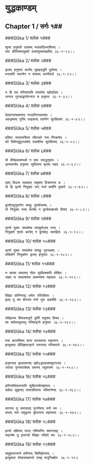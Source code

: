 युद्धकाण्डम्
===============================


## Chapter 1  / सर्गः १##


###Slōka 1/ श्लोक १###


    श्रुत्वा हनुमतो वाक्यम् यथावद्भिभाषितम् ।
    रामः प्रीतिसमायुक्तो वाक्यमुत्तरमब्रवीत् ॥६-१-१॥।।


###Slōka 2/ श्लोक २###


    कृतम् हनुमता कार्यम् सुमहद्भुवि दुर्लभम् ।
    मनसापि यदन्येन न शक्यम् धरणीतले ॥६-१-२॥।।


###Slōka 3/ श्लोक ३###


    न हि तम् परिपश्यामि यस्तरेत महोदधिम् ।
    अन्यत्र गुरुडाद्वायोरन्यत्र च हनूमतः ॥६-१-३॥।।


###Slōka 4/ श्लोक ४###


    देवदानवयक्षाणाम् गन्धर्वोरगरक्षसाम् ।
    अप्रधृष्याम् पुरीम् लङ्काम् रावणेन सुरक्षिताम् ॥६-१-४॥।।


###Slōka 5/ श्लोक ५###


    प्रविष्टः सत्त्वमाश्रित्य जीवन्को नाम निष्क्रमेत् ।
    को विशेत्सुदुराधर्षाम् राक्षसैश्च सुरक्षिताम् ॥६-१-५॥।।


###Slōka 6/ श्लोक ६###


    यो वीर्यबलसम्पन्नो न समः स्याद्धनूमतः ।
    भृत्यकार्यम् हनुमता सुग्रीवस्य कृतम् महत् ॥६-१-६॥।।


###Slōka 7/ श्लोक ७###


    एवम् विधाय स्वबलम् सदृशम् विक्रमस्य च ।
    यो हि भृत्यो नियुक्तः सन् भर्त्रा कर्मणि दुष्करे ॥६-१-७॥।।


###Slōka 8/ श्लोक ८###


    कुर्यात्तदुनुरागेण तमहुः पुरुषोत्तमम् ।
    यो नियुक्तः परम् कार्यम् न कुर्यान्नऋपतेः प्रियम् ॥६-१-८॥।।


###Slōka 9/ श्लोक ९###


    भृत्यो युक्तः समर्थश्च तमाहुर्मध्यम् नरम् ।
    नियुक्तो नृपतेः कार्यम् न कुर्याद्यः समाहितः ॥६-१-९॥।।


###Slōka 10/ श्लोक १०###


    भृत्यो युक्तः समर्थश्च तमाहुः पुरुष्धमम् ।
    तन्नियोगे नियुक्तेन कृतम् हनूमता ॥६-१-१०॥।।


###Slōka 11/ श्लोक ११###


    न चात्मा लघताम् नीतः सुग्रीवश्चापि तोषितः ।
    अहम् च रघवम्शश्च लक्ष्मणश्च महाबलः ॥६-१-११॥।।


###Slōka 12/ श्लोक १२###


    वैदेह्या दर्शनेनाद्य धर्मतः परिरक्षिताः ।
    इदम् तु मम दीनस्य मनो भूयः प्रकर्षति ॥६-१-१२॥।।


###Slōka 13/ श्लोक १३###


    यदिहास्य प्रियाक्ष्यातुर्न कुर्मि सदृशम् प्रियम् ।
    एष सर्वस्वभूतस्तु परिष्वङ्गो हनुमतः ॥६-१-१३॥।।


###Slōka 14/ श्लोक १४###


    मया कालमिमम् प्राप्य दत्तस्तस्य महात्मनः ।
    इत्युक्त्वा प्रीतिहृष्टाङ्गो रामस्तम् परिष्स्वजे ॥६-१-१४॥।।


###Slōka 15/ श्लोक १५###


    हनुमन्तम् कृतात्मानम् क्R६इतवाक्यमुपागतम् ।
    ध्यात्वा पुनरुवाचेदम् वचनम् रघुसत्तमः ॥६-१-१५॥।।


###Slōka 16/ श्लोक १६###


    हरीनामीश्वरस्यापि सुग्रीवस्योपशृण्वतः ।
    सर्वथा सुकृतम् तावत्सीतायाः परिमार्गणम् ॥६-१-१६॥।।


###Slōka 17/ श्लोक १७###


    सागरम् तु समासाद्य पुनर्नष्टम् मनो मम ।
    कथम् नाम समुद्रस्य दुष्पारस्य महाम्भसः ॥६-१-१७॥।।


###Slōka 18/ श्लोक १८###


    हरयो दक्षिणम् पारम् गमिष्यन्ति समागताह् ।
    यद्यप्येष तु वृत्तान्तो वैदेह्या गदितो मम ॥६-१-१८॥।।


###Slōka 19/ श्लोक १९###


    समुद्रपारगमने हरीणाम् किमिहोत्तरम् ।
    इत्युक्त्वा शोकसम्भ्रान्तो रामह् शत्रुनिबर्हणः ॥६-१-१९॥


